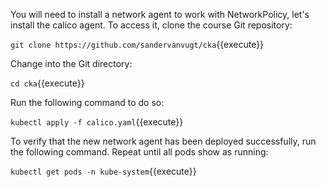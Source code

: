 You will need to install a network agent to work with NetworkPolicy, let's install the calico agent. To access it, clone the course Git repository:

`git clone https://github.com/sandervanvugt/cka`{{execute}}

Change into the Git directory:

`cd cka`{{execute}}

Run the following command to do so:

`kubectl apply -f calico.yaml`{{execute}}

To verify that the new network agent has been deployed successfully, run the following command. Repeat until all pods show as running:

`kubectl get pods -n kube-system`{{execute}}

